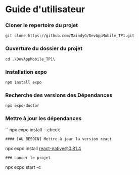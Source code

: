 # Guide d'utilisateur 

### Cloner le repertoire du projet
```
git clone https://github.com/MaindyG/DevAppMobile_TP1.git
```
### Ouverture du dossier du projet
```
cd .\DevAppMobile_TP1\
```
### Installation expo 
```
npm install expo 
```
### Recherche des versions des Dépendances
```
npx expo-doctor
```
### Mettre à jour les dépendances 
``
npx expo install --check 
```
#### [AU BESOIN] Mettre à jour la version react
``` 
npx expo install react-native@0.81.4
```
### Lancer le projet
```
npx expo start -c
```